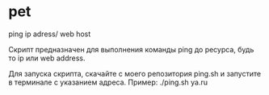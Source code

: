 # pet
ping ip adress/ web host

Скрипт предназначен для выполнения команды ping до ресурса, будь то ip или web address.

Для запуска скрипта, скачайте с моего репозитория ping.sh и запустите в терминале с указанием адреса.
Пример: ./ping.sh ya.ru

